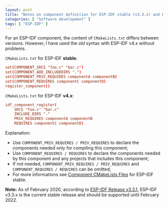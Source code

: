 ```yaml
---
layout: post
title: "Notes on component definition for ESP-IDF stable (v3.3.x) and ESP-IDF v4.x"
categories: [ "Software development" ]
tags: [ "ESP-IDF" ]
---
```


For an ESP-IDF component, the content of `CMakeLists.txt` differs between versions.
However, I have used the *old* syntax with ESP-IDF v4.x without problems.

`CMakeLists.txt` for ESP-IDF **stable**:

```conf
set(COMPONENT_SRCS "foo.c" "bar.c")
set(COMPONENT_ADD_INCLUDEDIRS ".")
set(COMPONENT_PRIV_REQUIRES componentA componentB)
set(COMPONENT_REQUIRES componentC componentD)
register_component()
```

`CMakeLists.txt` for ESP-IDF **v4.x**:

```conf
idf_component_register(
    SRCS "foo.c" "bar.c"
    INCLUDE_DIRS "."
    PRIV_REQUIRES componentA componentB
    REQUIRES componentC componentD)
```

Explanation:

* Use `COMPONENT_PRIV_REQUIRES / PRIV_REQUIRES` to declare the components needed only for compiling this component;
* Use `COMPONENT_REQUIRES / REQUIRES` to declare the components needed by this component and any projects that includes this component;
* If not needed, `COMPONENT_PRIV_REQUIRES / PRIV_REQUIRES` and `COMPONENT_REQUIRES / REQUIRES` can be omitted;
* For more informations see [Component CMakeLists Files](https://docs.espressif.com/projects/esp-idf/en/stable/api-guides/build-system-cmake.html#component-cmakelists-files) for ESP-IDF stable.

**Note:** As of February 2020, according to [ESP-IDF Release v3.3.1](https://github.com/espressif/esp-idf/releases/tag/v3.3.1), ESP-IDF v3.3.x is the current stable release and should be supported until February 2022.

